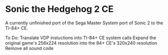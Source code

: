 # Sonic the Hedgehog 2 CE

A currently unfinished port of the Sega Master System port of Sonic 2 to the TI-84+ CE.

To Do:
Translate VDP instuctions into TI-84+ CE system calls
Expand the original game's 256x224 resolution into the 84+ CE's 320x240 resolution
Remove all sound code

